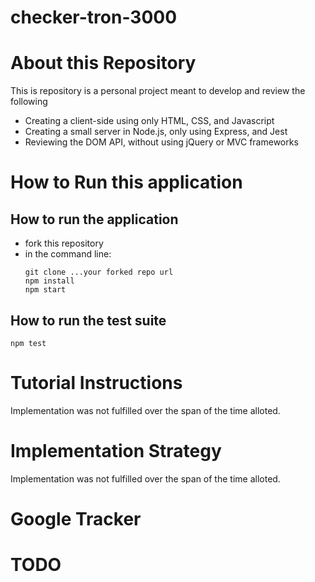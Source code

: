# checker-tron-3000

# About this Repository

This is repository is a personal project meant to develop and review the
following

* Creating a client-side using only HTML, CSS, and Javascript
* Creating a small server in Node.js, only using Express, and Jest
* Reviewing the DOM API, without using jQuery or MVC frameworks

# How to Run this application 
  ## How to run the application
  * fork this repository
  * in the command line:
    ```
    git clone ...your forked repo url
    npm install
    npm start
    ```
  ## How to run the test suite
  ```
  npm test
  ```

# Tutorial Instructions
  Implementation was not fulfilled over the span of the time alloted.

# Implementation Strategy
  Implementation was not fulfilled over the span of the time alloted.

# Google Tracker


# TODO
